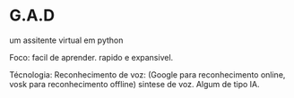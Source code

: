 # G.A.D
um assitente virtual em python

Foco: 
    facil de aprender.
    rapido e expansivel.

Técnologia:
    Reconhecimento de voz: (Google para reconhecimento online, vosk para reconhecimento offline)
    sintese de voz.
    Algum de tipo IA.
